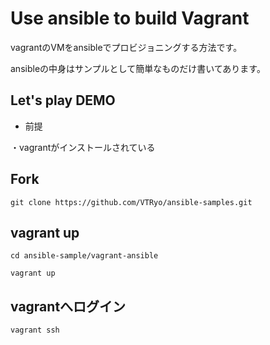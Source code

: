 # Use ansible to build Vagrant

vagrantのVMをansibleでプロビジョニングする方法です。

ansibleの中身はサンプルとして簡単なものだけ書いてあります。

## Let's play DEMO

* 前提

・vagrantがインストールされている

## Fork

```
git clone https://github.com/VTRyo/ansible-samples.git
```

## vagrant up

```
cd ansible-sample/vagrant-ansible
```

```
vagrant up
```

## vagrantへログイン

```
vagrant ssh
```

